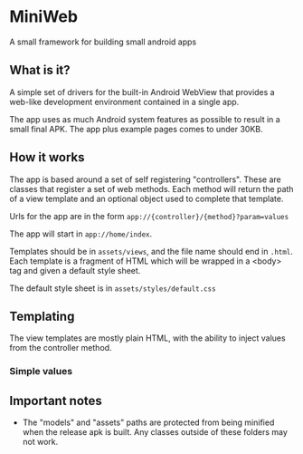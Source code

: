 # MiniWeb
A small framework for building small android apps

## What is it?

A simple set of drivers for the built-in Android WebView that provides
a web-like development environment contained in a single app.

The app uses as much Android system features as possible to result
in a small final APK. The app plus example pages comes to under 30KB.

## How it works

The app is based around a set of self registering "controllers". These are classes
that register a set of web methods. Each method will return the path of a view
template and an optional object used to complete that template.

Urls for the app are in the form `app://{controller}/{method}?param=values`

The app will start in `app://home/index`.

Templates should be in `assets/views`, and the file name should end in `.html`.
Each template is a fragment of HTML which will be wrapped in a \<body\> tag and
given a default style sheet.

The default style sheet is in `assets/styles/default.css`

## Templating

The view templates are mostly plain HTML, with the ability to inject values from
the controller method.

### Simple values


## Important notes

* The "models" and "assets" paths are protected from being minified when the release apk is built. Any classes outside of these folders may not work.


